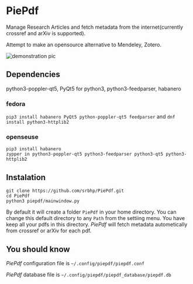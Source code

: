 # PiePdf

Manage Research Articles  and fetch metadata from the internet(currently crossref and arXiv is supported). 

Attempt to  make an opensource alternative to Mendeley, Zotero.

![demonstration pic](https://github.com/srbhp/PiePdf/raw/master/Screenshot.png)
## Dependencies 
python3-poppler-qt5, PyQt5 for python3, python3-feedparser, habanero

### fedora

`pip3 install habanero PyQt5 python-poppler-qt5 feedparser` and `dnf install python3-httplib2`


### openseuse

```
pip3 install habanero 
zypper in python3-poppler-qt5 python3-feedparser python3-qt5 python3-httplib2
```

## Instalation 
```
git clone https://github.com/srbhp/PiePdf.git
cd PiePdf
python3 piepdf/mainwindow.py
```
By default it will create a folder `PiePdf`
 in your home directory. You can change this default directory to any `Path` from the settiing menu.
 You have keep all your pdfs in this directory. *PiePdf* will fetch metadata autometically 
 from crossref or arXiv for each pdf.

## You should know 
*PiePdf* configuration file is `~/.config/piepdf/piepdf.conf`

*PiePdf* database file is `~/.config/piepdf/piepdf_database/piepdf.db`

